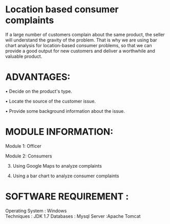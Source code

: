 
# Location based consumer complaints

If a large number of customers complain about the same product, the seller will understand the gravity of the problem. That is why we are using bar chart analysis for location-based consumer problems, so that we can provide a good output for new customers and deliver a worthwhile and valuable product.

# ADVANTAGES:

• Decide on the product's type.

• Locate the source of the customer issue.

• Provide some background information about the issue.

# MODULE INFORMATION:

Module 1: Officer

Module 2: Consumers

3. Using Google Maps to analyze complaints

4. Using a bar chart to analyze consumer complaints


# SOFTWARE REQUIREMENT :

Operating System       : Windows  
Techniques             : JDK 1.7
Databases              : Mysql
Server		       :Apache Tomcat



